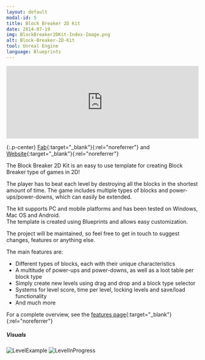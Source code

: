 ```yaml
---
layout: default
modal-id: 5
title: Block Breaker 2D Kit
date: 2014-07-19
img: BlockBreaker2DKit-Index-Image.png
alt: Block-Breaker-2D-Kit
tool: Unreal Engine
language: Blueprints
---
```


<iframe src="https://widgets.gamejolt.com/package/v1?key=R2df7EYr&theme=dark" frameborder="0" width="100%" height="190"></iframe>  

{:.p-center}
[Fab][fab]{:target="_blank"}{:rel="noreferrer"} and [Website][website]{:target="_blank"}{:rel="noreferrer"}

The Block Breaker 2D Kit is an easy to use template for creating Block Breaker type of games in 2D!

The player has to beat each level by destroying all the blocks in the shortest amount of time.
The game includes multiple types of blocks and power-ups/power-downs, which can easily be extended.

The kit supports PC and mobile platforms and has been tested on Windows, Mac OS and Android.        
The template is created using Blueprints and allows easy customization.
 
The project will be maintained, so feel free to get in touch to suggest changes, features or anything else.

The main features are:
- Different types of blocks, each with their unique characteristics
- A multitude of power-ups and power-downs, as well as a loot table per block type
- Simply create new levels using drag and drop and a block type selector
- Systems for level score, time per level, locking levels and save/load functionality
- And much more

For a complete overview, see the [features page][feature-page]{:target="_blank"}{:rel="noreferrer"}

##### Visuals

<img src="{{site.baseurl}}/assets/images/block_breaker_2d_kit/LevelExample.png" class="img-responsive img-centered" alt="LevelExample"/>
<img src="{{site.baseurl}}/assets/images/block_breaker_2d_kit/LevelInProgress.PNG" class="img-responsive img-centered" alt="LevelInProgress"/>

[fab]: https://www.fab.com/listings/ce7ed902-bdc1-4524-9506-7394a4c989f8
[website]: https://gracesgames.com/BlockBreaker2DKit/
[feature-page]: https://gracesgames.com/BlockBreaker2DKit/features/
